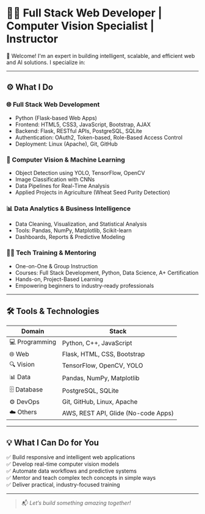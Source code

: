# 👨‍💻 Full Stack Web Developer | Computer Vision Specialist | Instructor

🚀 Welcome! I'm an expert in building intelligent, scalable, and efficient web and AI solutions. I specialize in:

---

## ⚙️ What I Do

### 🌐 Full Stack Web Development
- Python (Flask-based Web Apps)
- Frontend: HTML5, CSS3, JavaScript, Bootstrap, AJAX
- Backend: Flask, RESTful APIs, PostgreSQL, SQLite
- Authentication: OAuth2, Token-based, Role-Based Access Control
- Deployment: Linux (Apache), Git, GitHub

### 🤖 Computer Vision & Machine Learning
- Object Detection using YOLO, TensorFlow, OpenCV
- Image Classification with CNNs
- Data Pipelines for Real-Time Analysis
- Applied Projects in Agriculture (Wheat Seed Purity Detection)

### 📊 Data Analytics & Business Intelligence
- Data Cleaning, Visualization, and Statistical Analysis
- Tools: Pandas, NumPy, Matplotlib, Scikit-learn
- Dashboards, Reports & Predictive Modeling

### 🧑‍🏫 Tech Training & Mentoring
- One-on-One & Group Instruction
- Courses: Full Stack Development, Python, Data Science, A+ Certification
- Hands-on, Project-Based Learning
- Empowering beginners to industry-ready professionals

---

## 🛠 Tools & Technologies

| Domain | Stack |
|-------|------|
| 💻 Programming | Python, C++, JavaScript |
| 🌐 Web | Flask, HTML, CSS, Bootstrap |
| 🔍 Vision | TensorFlow, OpenCV, YOLO |
| 📊 Data | Pandas, NumPy, Matplotlib |
| 🗄️ Database | PostgreSQL, SQLite |
| ⚙️ DevOps | Git, GitHub, Linux, Apache |
| ☁️ Others | AWS, REST API, Glide (No-code Apps) |

---

## 💡 What I Can Do for You

✅ Build responsive and intelligent web applications  
✅ Develop real-time computer vision models  
✅ Automate data workflows and predictive systems  
✅ Mentor and teach complex tech concepts in simple ways  
✅ Deliver practical, industry-focused training  

---

> 📬 *Let’s build something amazing together!*
